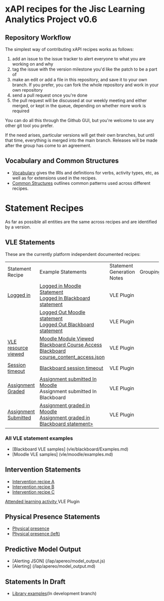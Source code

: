 # xAPI recipes for the Jisc Learning Analytics Project v0.6

## Repository Workflow
The simplest way of contributing xAPI recipes works as follows:

1. add an issue to the issue tracker to alert everyone to what you are working on and why
2. tag the issue with the version milestone you'd like the patch to be a part of
3. make an edit or add a file in this repository, and save it to your own branch. If you prefer, you can fork the whole repository and work in your own repository
4. send a pull request once you're done
5. the pull request will be discussed at our weekly meeting and either merged, or kept in the queue, depending on whether more work is required

You can do all this through the Github GUI, but you're welcome to use any other git tool you prefer.

If the need arises, particular versions will get their own branches, but until that time, everything is merged into the main branch. Releases will be made after the group has come to an agreement.

## Vocabulary and Common Structures

* [Vocabulary](vocabulary.md) gives the IRIs and definitions for verbs, activity types, etc, as well as for extensions used in the recipes.
* [Common Structures](common_structures.md) outlines common patterns used across different recipes.

# Statement Recipes
As far as possible all entities are the same across recipes and are identified by a version.

## VLE Statements

These are the currently platform independent documented recipes:

<table>
<tr><td>Statement Recipe</td>
            <td>Example Statements                                     </td><td>Statement Generation Notes</td><td>Groupings</td></tr>

<tr><td> <a href = "recipes/login.md">Logged in</a></td>
<td> <a href = "vle/moodle/login.js">Logged in Moodle Statement</a> <br/><a href = "vle/blackboard/loggedin.json"> Logged In Blackboard statement  </a>   </td><td>VLE Plugin                </td><td>           </td></tr>                                                           
<tr><td> <a href = "recipes/logout.md>Logged out"></a></td><td> <a href = "vle/moodle/logout.js">Logged Out Moodle statement</a>  <br/> <a href = "vle/blackboard/loggedout.json"> Logged Out Blackboard statement  </a>    </td><td>VLE Plugin                </td><td>           </td></tr>    
<tr><td> <a href = "recipes/Module-View.md">VLE resource viewed   </a></td><td><a href = "vle/moodle/moduleview.js">Moodle Module Viewed </a> <br/> <a href = "vle/blackboard/course_access.json"> Blackboard Course Access  </a> <br/> <a href="/vle/blackboard/login.json">Blackboard course_content_access.json</a>     </td><td>VLE Plugin                </td><td>           </td></tr>    
<tr><td> <a href = "recipes/Session-timeout.md">Session timeout   </a></td><td><a href = "vle/blackboard/session_timeout.json">Blackboard session timeout </a>    </td><td>VLE Plugin                </td><td>           </td></tr>    
<tr><td><a href = "recipes/assignment-graded.md">Assignment Graded   </a></td><td> <a href = "vle/moodle/assignment_graded.json">Assignment submitted In Moodle</a><br/> <a http="vle/blackboard/assignment_submitted.json">Assignment submitted In Blackboard </a>   </td><td>VLE Plugin                </td><td>           </td></tr>    
<tr> <td><a href = "recipes/assignment-submitted.md">Assignment Submitted  </a></td><td><a href = "vle/moodle/assignment_submitted.json">Assignment graded in Moodle</a><br/> <a href="vle/blackboard/assignment_graded.json">Assignment graded in Blackboard statement></a>   </td><td>VLE Plugin                </td><td>           </td></tr>    
</table>

### All VLE statement examples
* [Blackboard VLE samples] (vle/blackboard/Examples.md)
* [Moodle VLE samples] (vle/moodle/examples.md)

## Intervention Statements

* [Intervention recipe A](recipes/intervention/intervention_candidate_a.md)
* [Intervention recipe B](recipes/intervention/intervention_candidate_b.md)
* [Intervention recipe C](recipes/intervention/intervention_candidate_c.md)

<tr><th align="left"> <a href = "recipes/attendance.md">Attended learning activity   </a></th><td>  </td><td>VLE Plugin                </td><td>           </td></tr>    

## Physical Presence Statements
* [Physical presence ](recipes/physical_presence/physical_presence.md)
* [Physical presence (left)](recipes/physical_presence/physical_presence_leaving.md)

## Predictive Model Output
* [Alerting JSON] (/lap/apereo/model_output.js)
* [Alerting] (/lap/apereo/model_output.md)

## Statements In Draft
* [Library examples](https://github.com/jiscdev/xapi/tree/ds10-recipedev)(In development branch)

